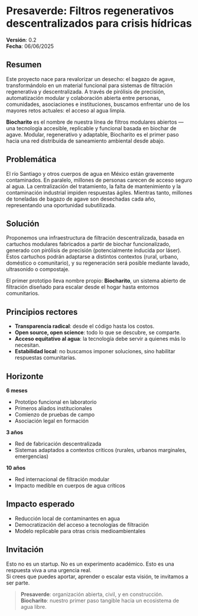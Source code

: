 # Presaverde: Filtros regenerativos descentralizados para crisis hídricas

**Versión**: 0.2  
**Fecha**: 06/06/2025

## Resumen

Este proyecto nace para revalorizar un desecho: el bagazo de agave, transformándolo en un material funcional para sistemas de filtración regenerativa y descentralizada. A través de pirólisis de precisión, automatización modular y colaboración abierta entre personas, comunidades, asociaciones e instituciones, buscamos enfrentar uno de los mayores retos actuales: el acceso al agua limpia.

**Biocharito** es el nombre de nuestra línea de filtros modulares abiertos — una tecnología accesible, replicable y funcional basada en biochar de agave. Modular, regenerativo y adaptable, Biocharito es el primer paso hacia una red distribuida de saneamiento ambiental desde abajo.

## Problemática

El río Santiago y otros cuerpos de agua en México están gravemente contaminados. En paralelo, millones de personas carecen de acceso seguro al agua. La centralización del tratamiento, la falta de mantenimiento y la contaminación industrial impiden respuestas ágiles. Mientras tanto, millones de toneladas de bagazo de agave son desechadas cada año, representando una oportunidad subutilizada.

## Solución

Proponemos una infraestructura de filtración descentralizada, basada en cartuchos modulares fabricados a partir de biochar funcionalizado, generado con pirólisis de precisión (potencialmente inducida por láser). Estos cartuchos podrán adaptarse a distintos contextos (rural, urbano, doméstico o comunitario), y su regeneración será posible mediante lavado, ultrasonido o compostaje.

El primer prototipo lleva nombre propio: **Biocharito**, un sistema abierto de filtración diseñado para escalar desde el hogar hasta entornos comunitarios.

## Principios rectores

- **Transparencia radical**: desde el código hasta los costos.
- **Open source, open science**: todo lo que se descubre, se comparte.
- **Acceso equitativo al agua**: la tecnología debe servir a quienes más lo necesitan.
- **Estabilidad local**: no buscamos imponer soluciones, sino habilitar respuestas comunitarias.

## Horizonte

**6 meses**  
- Prototipo funcional en laboratorio  
- Primeros aliados institucionales  
- Comienzo de pruebas de campo  
- Asociación legal en formación

**3 años**  
- Red de fabricación descentralizada  
- Sistemas adaptados a contextos críticos (rurales, urbanos marginales, emergencias)

**10 años**  
- Red internacional de filtración modular  
- Impacto medible en cuerpos de agua críticos

## Impacto esperado

- Reducción local de contaminantes en agua
- Democratización del acceso a tecnologías de filtración
- Modelo replicable para otras crisis medioambientales

## Invitación

Esto no es un startup. No es un experimento académico. Esto es una respuesta viva a una urgencia real.  
Si crees que puedes aportar, aprender o escalar esta visión, te invitamos a ser parte.

> **Presaverde**: organización abierta, civil, y en construcción.  
> **Biocharito**: nuestro primer paso tangible hacia un ecosistema de agua libre.